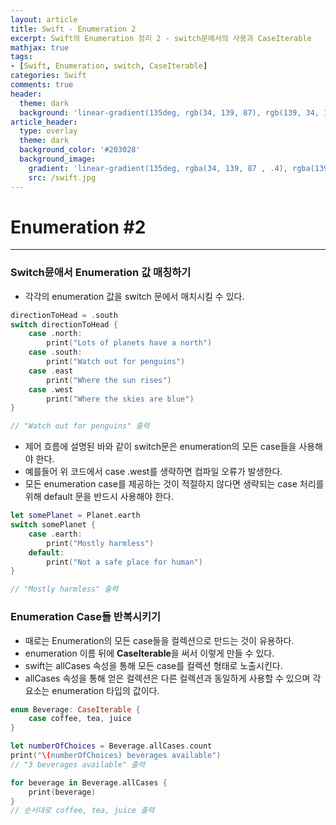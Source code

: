 ```yaml
---
layout: article
title: Swift - Enumeration 2
excerpt: Swift의 Enumeration 정리 2 - switch문에서의 사용과 CaseIterable
mathjax: true
tags:
- [Swift, Enumeration, switch, CaseIterable]
categories: Swift
comments: true
header:
  theme: dark
  background: 'linear-gradient(135deg, rgb(34, 139, 87), rgb(139, 34, 139))'
article_header:
  type: overlay
  theme: dark
  background_color: '#203028'
  background_image:
    gradient: 'linear-gradient(135deg, rgba(34, 139, 87 , .4), rgba(139, 34, ㅁ야ㅜ139, .4))'
    src: /swift.jpg
---
```


#  Enumeration #2

---

### Switch뮨애서 Enumeration 값 매칭하기

- 각각의 enumeration 값을 switch 문에서 매치시킬 수 있다.

```swift
directionToHead = .south
switch directionToHead {
	case .north:
		print("Lots of planets have a north")
	case .south:
		print("Watch out for penguins")
	case .east
		print("Where the sun rises")
	case .west
		print("Where the skies are blue")
}

// "Watch out for penguins" 출력
```

- 제어 흐름에 설명된 바와 같이 switch문은 enumeration의 모든 case들을 사용해야 한다.
- 예를들어 위 코드에서 case .west를 생략하면 컴파일 오류가 발생한다.
- 모든 enumeration case를 제공하는 것이 적절하지 않다면 생략되는 case 처리를 위해 default 문을 반드시 사용해야 한다.

```swift
let somePlanet = Planet.earth
switch somePlanet {
	case .earth:
		print("Mostly harmless")
	default:
		print("Not a safe place for human")
}

// "Mostly harmless" 출력
```


### Enumeration Case들 반복시키기

- 때로는 Enumeration의 모든 case들을 컬렉션으로 만드는 것이 유용하다.
- enumeration 이름 뒤에 **CaseIterable**을 써서 이렇게 만들 수 있다.
- swift는 allCases 속성을 통해 모든 case를 컬렉션 형태로 노출시킨다.
- allCases 속성을 통해 얻은 컬렉션은 다른 컬렉션과 동일하게 사용할 수 있으며 각 요소는 enumeration 타입의 값이다.

```swift
enum Beverage: CaseIterable {
	case coffee, tea, juice
}

let numberOfChoices = Beverage.allCases.count
print("\(numberOfChoices) beverages available")
// "3 beverages available" 출력

for beverage in Beverage.allCases {
	print(beverage)
}
// 순서대로 coffee, tea, juice 출력
```
